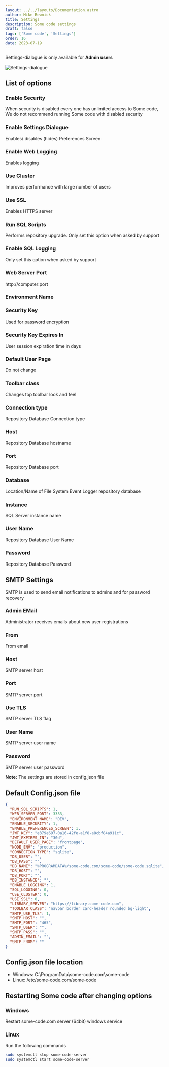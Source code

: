 ```yaml
---
layout: ../../layouts/Documentation.astro
author: Mike Rewnick
title: Settings
description: Some code settings
draft: false
tags: ['Some code', 'Settings']
order: 16
date: 2023-07-19
---
```


Settings-dialogue is only available for **Admin users**

![Settings-dialogue](../../assets/settings-dialogue.png)

## List of options

### Enable Security

When security is disabled every one has unlimited access to Some code, We do not recommend running Some code with disabled security

### Enable Settings Dialogue

Enables/ disables (hides) Preferences Screen

### Enable Web Logging

Enables logging

### Use Cluster

Improves performance with large number of users

### Use SSL

Enables HTTPS server

### Run SQL Scripts

Performs repository upgrade. Only set this option when asked by support

### Enable SQL Logging

Only set this option when asked by support

### Web Server Port

http://computer:port

### Environment Name

### Security Key

Used for password encryption

### Security Key Expires In

User session expiration time in days

### Default User Page

Do not change

### Toolbar class

Changes top toolbar look and feel

### Connection type

Repository Database Connection type

### Host

Repository Database hostname

### Port

Repository Database port

### Database

Location/Name of File System Event Logger repository database

### Instance

SQL Server instance name

### User Name

Repository Database User Name

### Password

Repository Database Password

## SMTP Settings

SMTP is used to send email notifications to admins and for password recovery

### Admin EMail

Administrator receives emails about new user registrations

### From

From email

### Host

SMTP server host

### Port

SMTP server port

### Use TLS

SMTP server TLS flag

### User Name

SMTP server user name

### Password

SMTP server user password

**Note:** The settings are stored in config.json file

## Default Config.json file

```json
{
  "RUN_SQL_SCRIPTS": 1,
  "WEB_SERVER_PORT": 3333,
  "ENVIRONMENT_NAME": "DEV",
  "ENABLE_SECURITY": 1,
  "ENABLE_PREFERENCES_SCREEN": 1,
  "JWT_KEY": "e379e697-0a16-42fe-a1f8-a8cbf84a911c",
  "JWT_EXPIRES_IN": "30d",
  "DEFAULT_USER_PAGE": "frontpage",
  "NODE_ENV": "production",
  "CONNECTION_TYPE": "sqlite",
  "DB_USER": "",
  "DB_PASS": "",
  "DB_NAME": "%PROGRAMDATA%/some-code.com/some-code/some-code.sqlite",
  "DB_HOST": "",
  "DB_PORT": "",
  "DB_INSTANCE": "",
  "ENABLE_LOGGING": 1,
  "SQL_LOGGING": 0,
  "USE_CLUSTER": 0,
  "USE_SSL": 0,
  "LIBRARY_SERVER": "https://library.some-code.com",
  "TOOLBAR_CLASS": "navbar border card-header rounded bg-light",
  "SMTP_USE_TLS": 1,
  "SMTP_HOST": "",
  "SMTP_PORT": "465",
  "SMTP_USER": "",
  "SMTP_PASS": "",
  "ADMIN_EMAIL": "",
  "SMTP_FROM": ""
}
```

## Config.json file location

- Windows: C:\ProgramData\some-code.com\some-code
- Linux: /etc/some-code.com/some-code

## Restarting Some code after changing options

### Windows

Restart some-code.com server (64bit) windows service

### Linux

Run the following commands

```bash
sudo systemctl stop some-code-server
sudo systemctl start some-code-server
```
